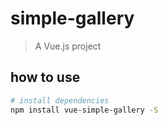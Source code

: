 # simple-gallery

> A Vue.js project

## how to use

``` bash
# install dependencies
npm install vue-simple-gallery -S

```